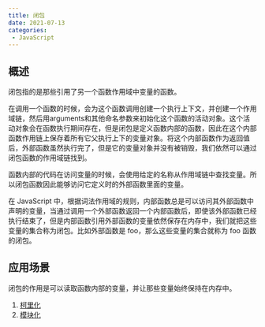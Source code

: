 ```yaml
---
title: 闭包
date: 2021-07-13
categories: 
 - JavaScript
---
```


## 概述
闭包指的是那些引用了另一个函数作用域中变量的函数。

在调用一个函数的时候，会为这个函数调用创建一个执行上下文，并创建一个作用域链，然后用arguments和其他命名参数来初始化这个函数的活动对象。这个活动对象会在函数执行期间存在，但是闭包是定义函数内部的函数，因此在这个内部函数作用链上保存着所有它父执行上下的变量对象。将这个内部函数作为返回值后，外部函数虽然执行完了，但是它的变量对象并没有被销毁，我们依然可以通过闭包函数的作用域链找到。

函数内部的代码在访问变量的时候，会使用给定的名称从作用域链中查找变量。所以闭包函数因此能够访问它定义时的外部函数里面的变量。


在 JavaScript 中，根据词法作用域的规则，内部函数总是可以访问其外部函数中声明的变量，当通过调用一个外部函数返回一个内部函数后，即使该外部函数已经执行结束了，但是内部函数引用外部函数的变量依然保存在内存中，我们就把这些变量的集合称为闭包。比如外部函数是 foo，那么这些变量的集合就称为 foo 函数的闭包。

## 应用场景
闭包的作用是可以读取函数内部的变量，并让那些变量始终保持在内存中。

1. [柯里化](../../手写系列/高阶函数.md)
2. [模块化](../ES6/模块.md)

